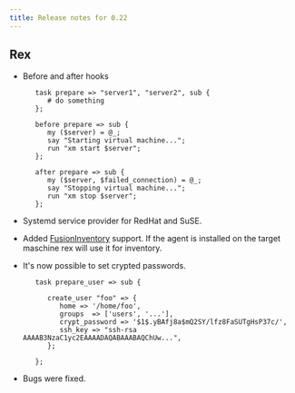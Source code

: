 ```yaml
---
title: Release notes for 0.22
---
```


## Rex

-   Before and after hooks

           task prepare => "server1", "server2", sub {
              # do something
           };
           
           before prepare => sub {
              my ($server) = @_;
              say "Starting virtual machine...";
              run "xm start $server";
           };
           
           after prepare => sub {
              my ($server, $failed_connection) = @_;
              say "Stopping virtual machine...";
              run "xm stop $server";
           };

-   Systemd service provider for RedHat and SuSE.

-   Added [FusionInventory](http://fusioninventory.org/) support. If the agent is installed on the target maschine rex will use it for inventory.

-   It's now possible to set crypted passwords.

           task prepare_user => sub {

              create_user "foo" => {
                 home => '/home/foo',
                 groups  => ['users', '...'],
                 crypt_password => '$1$.yBAfj8a$mQ2SY/lfz8FaSUTgHsP37c/',
                 ssh_key => "ssh-rsa AAAAB3NzaC1yc2EAAAADAQABAAABAQChUw...",
              };

           };

-   Bugs were fixed.


